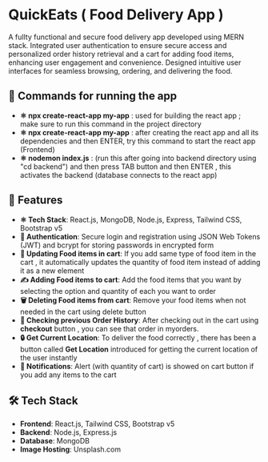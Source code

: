 # QuickEats ( Food Delivery App )

A fullty functional and secure food delivery app developed using MERN stack. Integrated user authentication to ensure secure access and personalized order history retrieval and a cart for adding food items, enhancing user
 engagement and convenience. Designed intuitive user interfaces for seamless browsing, ordering, and delivering the food.

## 🌟 Commands for running the app

- **⚛️ npx create-react-app my-app**  :
  used for building the react app ; make sure to run this command in the project directory
- **⚛️ npx create-react-app my-app**  :
  after creating the react app and all its dependencies and then ENTER, try this command to start the react app (Frontend)
 - **⚛️ nodemon index.js**  :
  (run this after going into backend directory using "cd backend") and then press TAB button and then ENTER , this activates the backend (database connects to the react app)

## 🌟 Features

- **⚛️ Tech Stack**: React.js, MongoDB, Node.js, Express, Tailwind CSS, Bootstrap v5
- **🔐 Authentication**: Secure login and registration using JSON Web Tokens (JWT) and bcrypt for storing passwords in encrypted form
- **👥 Updating Food items in cart**: If you add same type of food item in the cart , it automatically updates the quantity of food item instead of adding it as a new element
- **✍️ Adding Food items to cart**: Add the food items that you want by selecting the option and quantity of each you want to order
- **🗑️ Deleting Food items from cart**: Remove your food items when not needed in the cart using delete button
- **💬 Checking previous Order History**: After checking out in the cart using **checkout** button , you can see that order in myorders.
- **🔒 Get Current Location**: To deliver the food correctly , there has been a button called **Get Location** introduced for getting the current location of the user instantly
- **🔔 Notifications**: Alert (with quantity of cart) is showed on cart button if you add any items to the cart 

## 🛠️ Tech Stack

- **Frontend**: React.js, Tailwind CSS, Bootstrap v5
- **Backend**: Node.js, Express.js
- **Database**: MongoDB
- **Image Hosting**: Unsplash.com
